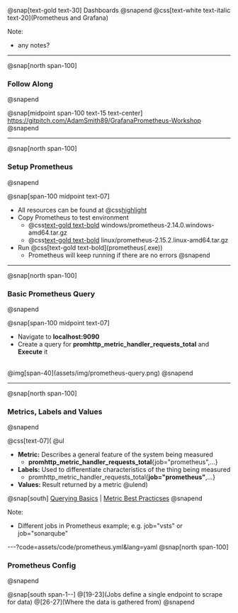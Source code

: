 @snap[text-gold text-30]
Dashboards
@snapend
@css[text-white text-italic text-20](Prometheus and Grafana)

Note:   
- any notes?

---
@snap[north span-100]
### Follow Along
@snapend

@snap[midpoint span-100 text-15 text-center]
[https://gitpitch.com/AdamSmith89/<wbr>GrafanaPrometheus-Workshop](https://gitpitch.com/AdamSmith89/GrafanaPrometheus-Workshop)
@snapend

---
@snap[north span-100]
### Setup Prometheus
@snapend

@snap[span-100 midpoint text-07]
- All resources can be found at @css[highlight](S:\Development\DashboardResources)
- Copy Prometheus to test environment
  - @css[text-gold text-bold](Windows:) windows/prometheus-2.14.0.windows-amd64.tar.gz
  - @css[text-gold text-bold](Mac:) linux/prometheus-2.15.2.linux-amd64.tar.gz
- Run @css[text-gold text-bold](prometheus(.exe&#41;)
  - Prometheus will keep running if there are no errors
@snapend

---
@snap[north span-100]
### Basic Prometheus Query
@snapend

@snap[span-100 midpoint text-07]
- Navigate to **localhost:9090**
- Create a query for **promhttp_metric_handler_requests_total** and **Execute** it
<br>
@img[span-40](assets/img/prometheus-query.png)
@snapend

---
@snap[north span-100]
### Metrics, Labels and Values
@snapend

@css[text-07](
@ul
- **Metric:** Describes a general feature of the system being measured
  - **promhttp_metric_handler_requests_total**{job="prometheus",...}
- **Labels:** Used to differentiate characteristics of the thing being measured
  - promhttp_metric_handler_requests_total{**job="prometheus"**,...}
- **Values:** Result returned by a metric
@ulend)

@snap[south]
[Querying Basics](https://prometheus.io/docs/prometheus/latest/querying/basics/)
|
[Metric Best Practicses](https://prometheus.io/docs/practices/naming/)
@snapend

Note:
- Different jobs in Prometheus example; e.g. job="vsts" or job="sonarqube"

---?code=assets/code/prometheus.yml&lang=yaml
@snap[north span-100]
### Prometheus Config
@snapend

@snap[south span-1--]
@[19-23](Jobs define a single endpoint to scrape for data)
@[26-27](Where the data is gathered from)
@snapend

<!-- @snap[west fragment]
@fa[play fa-4x]
@snapend -->